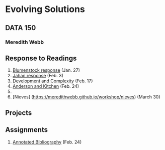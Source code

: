 # Evolving Solutions 

## DATA 150

### Meredith Webb

## Response to Readings
1. [Blumenstock response](https://meredithwebb.github.io/workshop/blumenstock) (Jan. 27)
2. [Jahan response](https://meredithwebb.github.io/workshop/jahan) (Feb. 3)
3. [Development and Complexity](https://meredithwebb.github.io/workshop/development_and_complexity) (Feb. 17)
4. [Anderson and Kitchen](https://meredithwebb.github.io/workshop/anderson_kitchen) (Feb. 24)
5. 
6. [Nieves] (https://meredithwebb.github.io/workshop/nieves) (March 30)

## Projects

## Assignments
1. [Annotated Bibliography](https://meredithwebb.github.io/workshop/annotatedbibliography) (Feb. 24)

